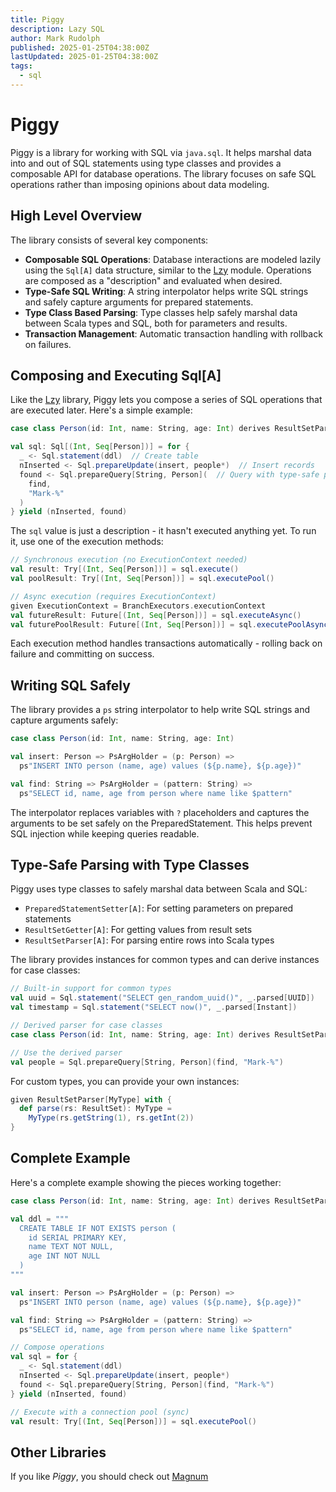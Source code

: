 ```yaml
---
title: Piggy
description: Lazy SQL
author: Mark Rudolph
published: 2025-01-25T04:38:00Z
lastUpdated: 2025-01-25T04:38:00Z
tags:
  - sql
---
```


# Piggy

Piggy is a library for working with SQL via `java.sql`. It helps marshal data into and out of SQL statements using type classes and provides a composable API for database operations. The library focuses on safe SQL operations rather than imposing opinions about data modeling.

## High Level Overview

The library consists of several key components:

- **Composable SQL Operations**: Database interactions are modeled lazily using the `Sql[A]` data structure, similar to the [Lzy](/lzy) module. Operations are composed as a "description" and evaluated when desired.
- **Type-Safe SQL Writing**: A string interpolator helps write SQL strings and safely capture arguments for prepared statements.
- **Type Class Based Parsing**: Type classes help safely marshal data between Scala types and SQL, both for parameters and results.
- **Transaction Management**: Automatic transaction handling with rollback on failures.

## Composing and Executing Sql[A]

Like the [Lzy](/lzy) library, Piggy lets you compose a series of SQL operations that are executed later. Here's a simple example:

```scala
case class Person(id: Int, name: String, age: Int) derives ResultSetParser

val sql: Sql[(Int, Seq[Person])] = for {
  _ <- Sql.statement(ddl)  // Create table
  nInserted <- Sql.prepareUpdate(insert, people*)  // Insert records
  found <- Sql.prepareQuery[String, Person](  // Query with type-safe parsing
    find,
    "Mark-%"
  )
} yield (nInserted, found)
```

The `sql` value is just a description - it hasn't executed anything yet. To run it, use one of the execution methods:

```scala
// Synchronous execution (no ExecutionContext needed)
val result: Try[(Int, Seq[Person])] = sql.execute()
val poolResult: Try[(Int, Seq[Person])] = sql.executePool()

// Async execution (requires ExecutionContext)
given ExecutionContext = BranchExecutors.executionContext
val futureResult: Future[(Int, Seq[Person])] = sql.executeAsync()
val futurePoolResult: Future[(Int, Seq[Person])] = sql.executePoolAsync()
```

Each execution method handles transactions automatically - rolling back on failure and committing on success.

## Writing SQL Safely

The library provides a `ps` string interpolator to help write SQL strings and capture arguments safely:

```scala
case class Person(id: Int, name: String, age: Int)

val insert: Person => PsArgHolder = (p: Person) =>
  ps"INSERT INTO person (name, age) values (${p.name}, ${p.age})"

val find: String => PsArgHolder = (pattern: String) =>
  ps"SELECT id, name, age from person where name like $pattern"
```

The interpolator replaces variables with `?` placeholders and captures the arguments to be set safely on the PreparedStatement. This helps prevent SQL injection while keeping queries readable.

## Type-Safe Parsing with Type Classes

Piggy uses type classes to safely marshal data between Scala and SQL:

- `PreparedStatementSetter[A]`: For setting parameters on prepared statements
- `ResultSetGetter[A]`: For getting values from result sets
- `ResultSetParser[A]`: For parsing entire rows into Scala types

The library provides instances for common types and can derive instances for case classes:

```scala
// Built-in support for common types
val uuid = Sql.statement("SELECT gen_random_uuid()", _.parsed[UUID])
val timestamp = Sql.statement("SELECT now()", _.parsed[Instant])

// Derived parser for case classes
case class Person(id: Int, name: String, age: Int) derives ResultSetParser

// Use the derived parser
val people = Sql.prepareQuery[String, Person](find, "Mark-%")
```

For custom types, you can provide your own instances:

```scala
given ResultSetParser[MyType] with {
  def parse(rs: ResultSet): MyType = 
    MyType(rs.getString(1), rs.getInt(2))
}
```

## Complete Example

Here's a complete example showing the pieces working together:

```scala
case class Person(id: Int, name: String, age: Int) derives ResultSetParser

val ddl = """
  CREATE TABLE IF NOT EXISTS person (
    id SERIAL PRIMARY KEY,
    name TEXT NOT NULL,
    age INT NOT NULL
  )
"""

val insert: Person => PsArgHolder = (p: Person) =>
  ps"INSERT INTO person (name, age) values (${p.name}, ${p.age})"

val find: String => PsArgHolder = (pattern: String) =>
  ps"SELECT id, name, age from person where name like $pattern"

// Compose operations
val sql = for {
  _ <- Sql.statement(ddl)
  nInserted <- Sql.prepareUpdate(insert, people*)
  found <- Sql.prepareQuery[String, Person](find, "Mark-%")
} yield (nInserted, found)

// Execute with a connection pool (sync)
val result: Try[(Int, Seq[Person])] = sql.executePool()
```

## Other Libraries

If you like *Piggy*, you should check out [Magnum](https://github.com/AugustNagro/magnum)
